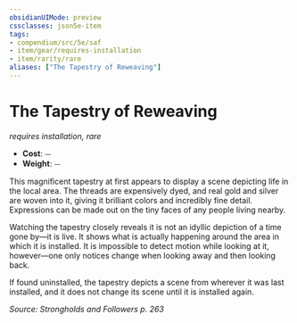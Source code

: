 ```yaml
---
obsidianUIMode: preview
cssclasses: json5e-item
tags:
- compendium/src/5e/saf
- item/gear/requires-installation
- item/rarity/rare
aliases: ["The Tapestry of Reweaving"]
---
```

# The Tapestry of Reweaving
*requires installation, rare*  

- **Cost**: ⏤
- **Weight**: ⏤

This magnificent tapestry at first appears to display a scene depicting life in the local area. The threads are expensively dyed, and real gold and silver are woven into it, giving it brilliant colors and incredibly fine detail. Expressions can be made out on the tiny faces of any people living nearby.

Watching the tapestry closely reveals it is not an idyllic depiction of a time gone by—it is live. It shows what is actually happening around the area in which it is installed. It is impossible to detect motion while looking at it, however—one only notices change when looking away and then looking back.

If found uninstalled, the tapestry depicts a scene from wherever it was last installed, and it does not change its scene until it is installed again.

*Source: Strongholds and Followers p. 263*